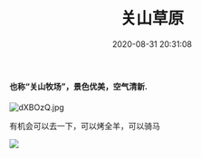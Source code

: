 ﻿---
layout: post
title: 关山草原
excerpt: 陕西宝鸡的景色不错。
date: 2020-08-31 20:31:08
tags: 关山草原
---

#### 也称“关山牧场”，景色优美，空气清新. ####
<!--- moer --->

![dXBOzQ.jpg](https://s1.ax1x.com/2020/08/31/dXBOzQ.jpg)

有机会可以去一下，可以烤全羊，可以骑马

![](https://pic.downk.cc/item/5f4cf4b8160a154a67fd75c9.jpg)

